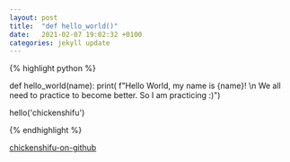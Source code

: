 ```yaml
---
layout: post
title:  "def hello_world()"
date:   2021-02-07 19:02:32 +0100
categories: jekyll update
---
```


{% highlight python %}

def hello_world(name):
    print(
    f"Hello World, my name is {name}! \n 
    We all need to practice to become better. So I am practicing :)")

hello('chickenshifu')

{% endhighlight %}

[chickenshifu-on-github](https://github.com/chickenshifu) 


